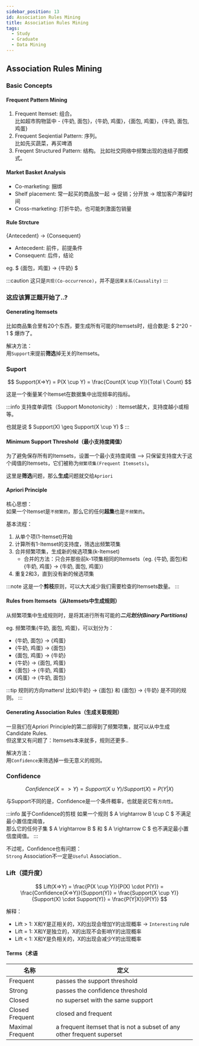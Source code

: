 ```yaml
---
sidebar_position: 13
id: Association Rules Mining
title: Association Rules Mining
tags:
  - Study
  - Graduate
  - Data Mining
---
```


## Association Rules Mining

### Basic Concepts

#### Frequent Pattern Mining
1. Frequent Itemset: 组合。  
比如超市购物篮中 - {牛奶, 面包}，{牛奶, 鸡蛋}，{面包, 鸡蛋}，{牛奶, 面包, 鸡蛋}
2. Frequent Seqiential Pattern: 序列。  
比如先买蔬菜，再买啤酒
3. Freqent Structured Pattern: 结构。
比如社交网络中频繁出现的连结子图模式。

#### Market Basket Analysis
- Co-marketing: 捆绑
- Shelf placement: 常一起买的商品放一起 -> 促销；分开放 -> 增加客户滞留时间
- Cross-marketing: 打折牛奶，也可能刺激面包销量

#### Rule Strcture
{Antecedent} -> {Consequent}
- Antecedent: 前件，前提条件
- Consequent: 后件，结论

eg. $ {面包，鸡蛋} -> {牛奶} $

:::caution
这只是`共现(Co-occurrence)`，并不是`因果关系(Causality)`
:::

### 这应该算正题开始了..?

#### Generating Itemsets
比如商品集合里有20个东西，要生成所有可能的Itemsets时，组合数是: $ 2^20 - 1 $ 爆炸了。

解决方法：  
用`Support`来提前**筛选**掉无关的Itemsets。

### Suport
$$
Support(X=>Y) = P(X \cup Y) = \frac{Count(X \cup Y)}{Total \ Count}
$$

这是一个衡量某个Itemset在数据集中出现频率的指标。

:::info
支持度单调性（Support Monotonicity）: Itemset越大，支持度越小或相等。

也就是说 $ Support(X) \geq Support(X \cup Y) $
:::

#### Minimum Support Threshold（最小支持度阈值）
为了避免保存所有的Itemsets，设置一个最小支持度阈值 --> 只保留支持度大于这个阈值的Itemsets，它们被称为`频繁项集(Frequent Itemsets)`。

这里是**筛选**问题，那么**生成**问题就交给`Apriori`

#### Apriori Principle
核心思想：  
如果一个Itemset是`不频繁的`，那么它的任何**超集**也是`不频繁的`。

基本流程：  
1. 从单个项(1-Itemset)开始
2. 计算所有1-Itemset的支持度，筛选出频繁项集
3. 合并频繁项集，生成新的候选项集(k-Itemset)
    - 合并的方法：只合并那些前k-1项集相同的Itemsets（eg. {牛奶, 面包}和{牛奶, 鸡蛋} -> {牛奶, 面包, 鸡蛋}）
4. 重复2和3，直到没有新的候选项集

:::note
这是一个**剪枝**原则，可以大大减少我们需要检查的Itemsets数量。
:::


#### Rules from Itemsets（从Itemsets中生成规则）
从频繁项集中生成规则时，是将其进行所有可能的***二元划分(Binary Partitions)***

eg. 频繁项集{牛奶, 面包, 鸡蛋}，可以划分为：
- {牛奶, 面包} -> {鸡蛋}
- {牛奶, 鸡蛋} -> {面包}
- {面包, 鸡蛋} -> {牛奶}
- {牛奶} -> {面包, 鸡蛋}
- {面包} -> {牛奶, 鸡蛋}
- {鸡蛋} -> {牛奶, 面包}

:::tip 规则的方向matters!
比如{牛奶} -> {面包} 和 {面包} -> {牛奶} 是不同的规则。
:::

#### Generating Association Rules（生成关联规则）

一旦我们在Apriori Principle的第二部得到了频繁项集，就可以从中生成Candidate Rules.  
但这里又有问题了：Itemsets本来就多，规则还更多..

解决方法：  
用`Confidence`来筛选掉一些无意义的规则。


### Confidence
$$
Confidence(X=>Y) = Support(X \cup Y) / Support(X) = P(Y|X)
$$

与Support不同的是，Confidence是一个条件概率，也就是说它有`方向性`。

:::info 属于Confidence的剪枝
如果一个规则 $ A \rightarrow B \cup C $ 不满足最小置信度阈值，  
那么它的任何子集 $ A \rightarrow B $ 和 $ A \rightarrow C $ 也不满足最小置信度阈值。
:::

不过呢，Confidence也有问题：  
`Strong` Association不一定是`Useful` Association..

### Lift（提升度）
$$
Lift(X=>Y) = \frac{P(X \cup Y)}{P(X) \cdot P(Y)} = \frac{Confidence(X=>Y)}{Support(Y)} = \frac{Support(X \cup Y)}{Support(X) \cdot Support(Y)} = \frac{P(Y|X)}{P(Y)}
$$

解释：
- Lift > 1: X和Y是正相关的，X的出现会增加Y的出现概率 -> `Interesting` rule
- Lift = 1: X和Y是独立的，X的出现不会影响Y的出现概率
- Lift < 1: X和Y是负相关的，X的出现会减少Y的出现概率

#### Terms（术语

名称      | 定义
---------|----------------
Frequent | passes the support threshold
Strong   | passes the confidence threshold
Closed  | no superset with the same support
Closed Frequent | closed and frequent
Maximal Frequent | a frequent itemset that is not a subset of any other frequent superset

